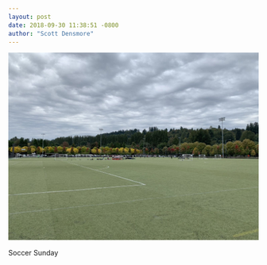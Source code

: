 ```yaml
---
layout: post
date: 2018-09-30 11:38:51 -0800
author: "Scott Densmore"
---
```


![Soccer Sunday](/assets/img/72456ffa22.jpg)

Soccer Sunday

